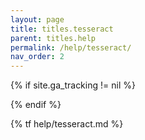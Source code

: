 ```yaml
---
layout: page
title: titles.tesseract
parent: titles.help
permalink: /help/tesseract/
nav_order: 2
---
```


<!-- Tag page view -->
{% if site.ga_tracking != nil %}
<script>gtag('config', '{{ site.ga_tracking }}', {'page_path': window.location.pathname})</script>
{% endif %}

{% tf help/tesseract.md %}